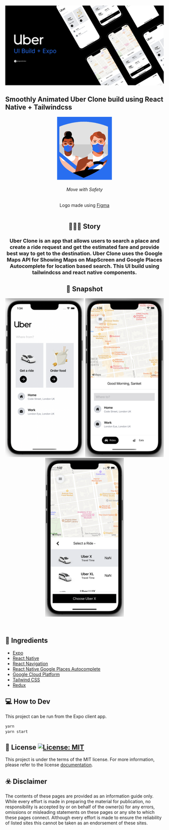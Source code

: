[![Uber Clone Banner](./assets/Cover.png)](https://github.com/signuldotdev/Uber-Clone/blob/main/README.md)

## Smoothly Animated Uber Clone build using React Native + Tailwindcss

<div>

<div align="center">
    <img src='./assets/MoveWithSafety.png' alt='Move with Safety'>
    <h6>Move with Safety</h5>
        Logo made using <a href='https://www.figma.com/'>Figma</a>

<div>
<div>

<br/>

## 🧑🏻‍💻 Story

### Uber Clone is an app that allows users to search a place and create a ride request and get the estimated fare and provide best way to get to the destination. Uber Clone uses the Google Maps API for Showing Maps on MapScreen and Google Places Autocomplete for location based search. This UI build using tailwindcss and react native components.

## 📱 Snapshot

<p>
    <img src='./assets/HomeScreen.png' width="250">
    <img src='./assets/MapScreen.png' width="250">
    <img src='./assets/RideOptionCard.png' width="250">
</p>

<br/>

<div align='left'>

## 🍜 Ingredients

- [Expo](https://expo.dev/)
- [React Native](https://reactnative.dev/)
- [React Navigation](https://reactnavigation.org/)
- [React Native Google Places Autocomplete](https://github.com/FaridSafi/react-native-google-places-autocomplete#readme)
- [Google Cloud Platform](https://console.developers.google.com)
- [Tailwind CSS](https://tailwindcss.com/)
- [Redux](https://redux.js.org/)

<div>

## 💻 How to Dev

This project can be run from the Expo client app.

```jsx
yarn
yarn start
```

## 📝 License <a aria-label="YumMeals is free to use" href="https://choosealicense.com/licenses/mit/" target="_blank"><img alt="License: MIT" src="https://img.shields.io/badge/License-MIT-success.svg?style=flat-square&color=33CC12" target="_blank" /></a>

This project is under the terms of the MIT license. For more information, please refer to the license [documentation](LICENSE.md).

## ☣️ Disclaimer

The contents of these pages are provided as an information guide only. While every effort is made in preparing the material for publication, no responsibility is accepted by or on behalf of the owner(s) for any errors, omissions or misleading statements on these pages or any site to which these pages connect. Although every effort is made to ensure the reliability of listed sites this cannot be taken as an endorsement of these sites.
